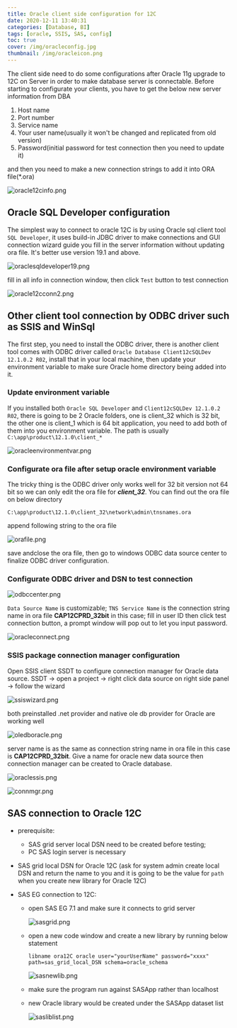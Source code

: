 ```yaml
---
title: Oracle client side configuration for 12C
date: 2020-12-11 13:40:31
categories: [Database, BI]
tags: [oracle, SSIS, SAS, config]
toc: true
cover: /img/oracleconfig.jpg
thumbnail: /img/oracleicon.png
---
```


The client side need to do some configurations after Oracle 11g upgrade to 12C on Server in order to make database server is connectable. Before starting to configurate your clients, you have to get the below new server information from DBA

1. Host name
2. Port number
3. Service name
4. Your user name(usually it won't be changed and replicated from old version)
5. Password(initial password for test connection then you need to update it)

and then you need to make a new connection strings to add it into ORA file(*.ora) 

![oracle12cinfo.png](/img/screenshots/oracle12cinfo.png)

<!-- more -->

## Oracle SQL Developer configuration

The simplest way to connect to oracle 12C is by using Oracle sql client tool `SQL Developer`, it uses build-in JDBC driver to make connections and GUI connection wizard guide you fill in the server information without updating ora file. It's better use version 19.1 and above.

![oraclesqldeveloper19.png](/img/screenshots/oraclesqldeveloper19.png)

fill in all info in connection window, then click `Test` button to test connection

![oracle12cconn2.png](/img/screenshots/oracle12cconn2.png)

## Other client tool connection by ODBC driver such as SSIS and WinSql

The first step, you need to install the ODBC driver, there is another client tool comes with ODBC driver called `Oracle Database Client12cSQLDev 12.1.0.2 R02`, install that in your local machine, then update your environment variable to make sure Oracle home directory being added into it.

### Update environment variable

If you installed both `Oracle SQL Developer` and `Client12cSQLDev 12.1.0.2 R02`, there is going to be 2 Oracle folders, one is client_32 which is 32 bit, the other one is client_1 which is 64 bit application, you need to add both of them into you environment variable. The path is usually `C:\app\product\12.1.0\client_*`

![oracleenvironmentvar.png](/img/screenshots/oracleenvironmentvar.png)

### Configurate ora file after setup oracle environment variable

The tricky thing is the ODBC driver only works well for 32 bit version not 64 bit so we can only edit the ora file for ***client_32***. You can find out the ora file on below directory

`C:\app\product\12.1.0\client_32\network\admin\tnsnames.ora`

append following string to the ora file

![orafile.png](/img/screenshots/orafile.png)

save andclose the ora file, then go to windows ODBC data source center to finalize ODBC driver configuration.

### Configurate ODBC driver and DSN to test connection

![odbccenter.png](/img/screenshots/odbccenter.png)

`Data Source Name` is customizable; `TNS Service Name` is the connection string name in ora file **CAP12CPRD_32bit** in this case; fill in user ID then click test connection button, a prompt window will pop out to let you input password. 

![oracleconnect.png](/img/screenshots/oracleconnect.png)

### SSIS package connection manager configuration

Open SSIS client SSDT to configure connection manager for Oracle data source. SSDT -> open a project -> right click data source on right side panel -> follow the wizard

![ssiswizard.png](/img/screenshots/ssiswizard.png)

both preinstalled .net provider and native ole db provider for Oracle are working well

![oledboracle.png](/img/screenshots/oledboracle.png)

server name is as the same as connection string name in ora file in this case is **CAP12CPRD_32bit**. Give a name for oracle new data source then connection manager can be created to Oracle database.

![oraclessis.png](/img/screenshots/oraclessis.png)

![connmgr.png](/img/screenshots/connmgr.png)

## SAS connection to Oracle 12C

* prerequisite:

  * SAS grid server local DSN need to be created before testing;
  * PC SAS login server is necessary

* SAS grid local DSN for Oracle 12C (ask for system admin create local DSN and return the name to you and it is going to be the value for `path` when you create new library for Oracle 12C)

* SAS EG connection to 12C:

  * open SAS EG 7.1 and make sure it connects to grid server

    ![sasgrid.png](/img/screenshots/sasgrid.png)

  * open a new code window and create a new library by running below statement

    ```SAS
    libname ora12C oracle user="yourUserName" password="xxxx" path=sas_grid_local_DSN schema=oracle_schema
    ```

    ![sasnewlib.png](/img/screenshots/sasnewlib.png)

  * make sure the program run against SASApp rather than localhost

  * new Oracle library would be created under the SASApp dataset list

    ![sasliblist.png](/img/screenshots/sasliblist.png)

    

  








